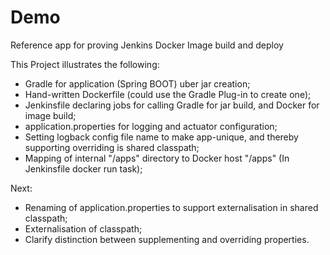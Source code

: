 # Demo
Reference app for proving Jenkins Docker Image build and deploy

This Project illustrates the following:
- Gradle for application (Spring BOOT) uber jar creation;
- Hand-written Dockerfile (could use the Gradle Plug-in to create one);
- Jenkinsfile declaring jobs for calling Gradle for jar build, and Docker for image build;
- application.properties for logging and actuator configuration;
- Setting logback config file name to make app-unique, and thereby supporting overriding is shared classpath;
- Mapping of internal "/apps" directory to Docker host "/apps" (In Jenkinsfile docker run task);

Next:
- Renaming of application.properties to support externalisation in shared classpath;
- Externalisation of classpath;
- Clarify distinction between supplementing and overriding properties.
